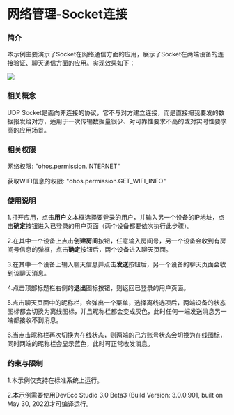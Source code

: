 #  网络管理-Socket连接

### 简介

本示例主要演示了Socket在网络通信方面的应用，展示了Socket在两端设备的连接验证、聊天通信方面的应用。实现效果如下：

![](screenshots/devices/chats.png)

### 相关概念

UDP Socket是面向非连接的协议，它不与对方建立连接，而是直接把我要发的数据报发给对方，适用于一次传输数据量很少、对可靠性要求不高的或对实时性要求高的应用场景。

### 相关权限

网络权限: "ohos.permission.INTERNET"

获取WIFI信息的权限: "ohos.permission.GET_WIFI_INFO"

### 使用说明

1.打开应用，点击**用户**文本框选择要登录的用户，并输入另一个设备的IP地址，点击**确定**按钮进入已登录的用户页面（两个设备都要依次执行此步骤）。

2.在其中一个设备上点击**创建房间**按钮，任意输入房间号，另一个设备会收到有房间号信息的弹框，点击**确定**按钮后，两个设备进入聊天页面。

3.在其中一个设备上输入聊天信息并点击**发送**按钮后，另一个设备的聊天页面会收到该聊天消息。

4.点击顶部标题栏右侧的**退出**图标按钮，则返回已登录的用户页面。

5.点击聊天页面中的昵称栏，会弹出一个菜单，选择离线选项后，两端设备的状态图标都会切换为离线图标，并且昵称栏都会变成灰色，此时任何一端发送消息另一端都接收不到消息。

6.当点击昵称栏再次切换为在线状态，则两端的己方账号状态会切换为在线图标，同时两端的昵称栏会显示蓝色，此时可正常收发消息。

### 约束与限制

1.本示例仅支持在标准系统上运行。

2.本示例需要使用DevEco Studio 3.0 Beta3 (Build Version: 3.0.0.901, built on May 30, 2022)才可编译运行。